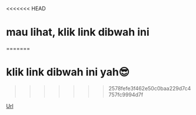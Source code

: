 <<<<<<< HEAD
# mau lihat, klik link dibwah ini
=======
# klik link dibwah ini yah😎
>>>>>>> 2578fefe3f462e50c0baa229d7c4757fc9994d7f

[Url](https://imin-code.github.io/surat-cinta/)
